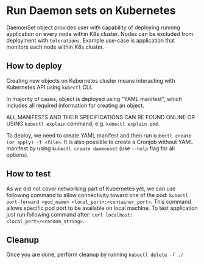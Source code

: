 # Run Daemon sets on Kubernetes
DaemonSet object provides user with capability of deploying running application on every node within K8s cluster. Nodes can be excluded from deployment with `tolerations`.
Example use-case is application that monitors each node within K8s cluster.

## How to deploy
Creating new objects on Kubernetes cluster means interacting with Kubernetes API using `kubectl` CLI.

In majority of cases, object is deployed using "YAML manifest", which includes all required information for creating an object.

ALL MANIFESTS AND THEIR SPECIFICATIONS CAN BE FOUND ONLINE OR USING `kubectl explain` command, e.g. `kubectl explain pod`.

To deploy, we need to create YAML manifest and then run `kubectl create (or apply) -f <file>`. It is also possible to create a Cronjob without YAML manifest by using `kubectl create daemonset` (use `--help` flag for all options).

## How to test
As we did not cover networking part of Kubernetes yet, we can use following command to allow connectivity toward one of the pod: `kubectl port-forward <pod_name> <local_port>:<container_port>`. This command allows specific pod port to be available on local machine. To test application just run following command after: `curl localhost:<local_port>/<random_string>`.

## Cleanup
Once you are done, perform cleanup by running `kubectl delete -f ./`
